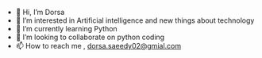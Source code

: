 - 👋 Hi, I’m Dorsa
- 👀 I’m interested in Artificial intelligence and new things about technology 
- 🌱 I’m currently learning Python 
- 💞️ I’m looking to collaborate on python coding 
- 📫 How to reach me , dorsa.saeedy02@gmial.com

<!---
Dorsa77/Dorsa77 is a ✨ special ✨ repository because its `README.md` (this file) appears on your GitHub profile.
You can click the Preview link to take a look at your changes.
--->
